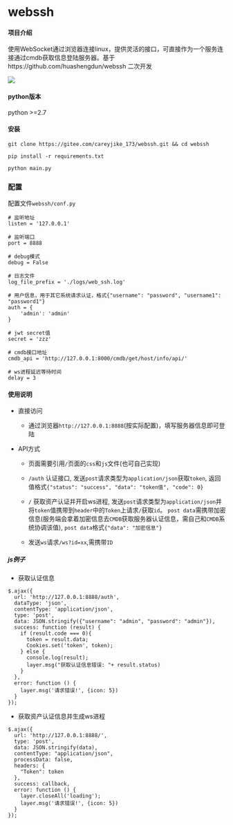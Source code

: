 # webssh

#### 项目介绍
使用WebSocket通过浏览器连接linux，提供灵活的接口，可直接作为一个服务连接通过cmdb获取信息登陆服务器。基于https://github.com/huashengdun/webssh 二次开发

![](http://carey-akhack-com.oss-cn-hangzhou.aliyuncs.com/webssh/webssh.gif)

#### python版本

python >=2.7

#### 安装

```
git clone https://gitee.com/careyjike_173/webssh.git && cd webssh

pip install -r requirements.txt

python main.py
```

### 配置
配置文件`webssh/conf.py`

```
# 监听地址
listen = '127.0.0.1' 

# 监听端口
port = 8888 

# debug模式
debug = False  

# 日志文件
log_file_prefix = './logs/web_ssh.log'  

# 用户信息，用于其它系统请求认证，格式{"username": "password", "username1": "password1"}
auth = {
    'admin': 'admin'
}

# jwt secret值
secret = 'zzz'

# cmdb接口地址
cmdb_api = 'http://127.0.0.1:8000/cmdb/get/host/info/api/'

# ws进程延迟等待时间
delay = 3
```

#### 使用说明
 
- 直接访问  
  - 通过浏览器`http://127.0.0.1:8888`(按实际配置)，填写服务器信息即可登陆

- API方式
  
  - 页面需要引用`/`页面的`css`和`js`文件(也可自己实现)

  - `/auth` 认证接口, 发送`post`请求类型为`application/json`获取`token`, 返回值格式`{"status": "success", "data": "token值", "code": 0}`

  - `/` 获取资产认证并开启ws进程, 发送`post`请求类型为`application/json`并将`token`值携带到`header`中的`Token`上请求`/`获取`id`。 `post data`需携带加密信息(服务端会拿着加密信息去`CMDB`获取服务器认证信息，需自己和`CMDB`系统协调该值), `post data`格式`{"data": "加密信息"}`

  - 发送`ws`请求`/ws?id=xx`,需携带`ID`

##### js例子

- 获取认证信息

```
$.ajax({
  url: 'http://127.0.0.1:8888/auth',
  dataType: 'json',
  contentType: 'application/json',
  type: 'post',
  data: JSON.stringify({"username": "admin", "password": "admin"}),
  success: function (result) {
    if (result.code === 0){
      token = result.data;
      Cookies.set('token', token);
    } else {
      console.log(result);
      layer.msg("获取认证信息错误: "+ result.status)
    }
  },
  error: function () {
    layer.msg('请求错误!', {icon: 5})
  }
});
```

- 获取资产认证信息并生成ws进程

```
$.ajax({
  url: 'http://127.0.0.1:8888/',
  type: 'post',
  data: JSON.stringify(data),
  contentType: "application/json",
  processData: false,
  headers: {
    "Token": token
  },
  success: callback,
  error: function () {
    layer.closeAll('loading');
    layer.msg('请求错误!', {icon: 5})
  }
});
```
